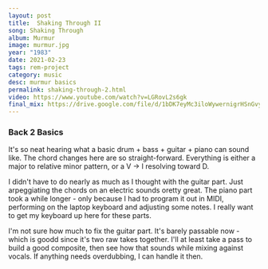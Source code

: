 ```yaml
---
layout: post
title:  Shaking Through II
song: Shaking Through
album: Murmur
image: murmur.jpg
year: "1983"
date: 2021-02-23
tags: rem-project
category: music
desc: murmur basics
permalink: shaking-through-2.html
video: https://www.youtube.com/watch?v=LGRovL2s6gk
final_mix: https://drive.google.com/file/d/1bDK7eyMc3iloWywernigrHSnGvyKRCkq/view?usp=sharing
---
```


### Back 2 Basics
It's so neat hearing what a basic drum + bass + guitar + piano can sound like. The chord changes here are so straight-forward. Everything is either a major to relative minor pattern, or a V -> I resolving toward D.

I didn't have to do nearly as much as I thought with the guitar part. Just arpeggiating the chords on an electric sounds oretty great. The piano part took a while longer - only because I had to program it out in MIDI, performing on the laptop keyboard and adjusting some notes. I really want to get my keyboard up here for these parts.

I'm not sure how much to fix the guitar part. It's barely passable now - which is goodd since it's two raw takes together. I'll at least take a pass to build a good composite, then see how that sounds while mixing against vocals. If anything needs overdubbing, I can handle it then.
